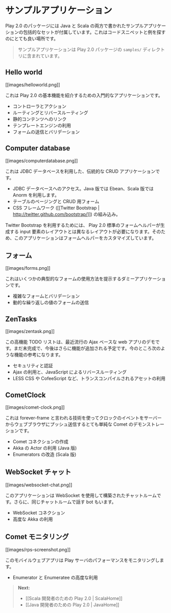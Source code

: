 <!-- translated -->
<!--
# Sample applications
-->
# サンプルアプリケーション

<!--
The Play 2.0 package comes with a comprehensive set of sample applications written in both Java and Scala. This is a very good place to look for code snippets and examples.
-->
Play 2.0 のパッケージには Java と Scala の両方で書かれたサンプルアプリケーションの包括的なセットが付属しています。これはコードスニペットと例を探すのにとても良い場所です。

<!--
> The sample applications are available in the `samples/` directory of your Play installation.
-->
> サンプルアプリケーションは Play 2.0 パッケージの `samples/` ディレクトリに含まれています。

## Hello world

[[images/helloworld.png]]

<!--
This is a very basic application that demonstrates Play 2.0 fundamentals:
-->
これは Play 2.0 の基本機能を紹介するための入門的なアプリケーションです。

<!--
- Writing controllers and actions.
- Routing and reverse routing.
- Linking to public assets.
- Using the template engine.
- Handling forms with validation.
-->
- コントローラとアクション
- ルーティングとリバースルーティング
- 静的コンテンツへのリンク
- テンプレートエンジンの利用
- フォームの送信とバリデーション

## Computer database

[[images/computerdatabase.png]]

<!--
This is a classic CRUD application, backed by a JDBC database. It demonstrates:
-->
これは JDBC データベースを利用した、伝統的な CRUD アプリケーションです。

<!--
- accessing a JDBC database, using Ebean in Java and Anorm in Scala
- table pagination and CRUD forms
- integrating with a CSS framework ([[Twitter Bootstrap | http://twitter.github.com/bootstrap/]]).
-->
- JDBC データベースへのアクセス。Java 版では Ebean、Scala 版では Anorm を利用します。
- テーブルのページングと CRUD 用フォーム
- CSS フレームワーク ([[Twitter Bootstrap | http://twitter.github.com/bootstrap/]]) の組み込み。

<!--
Twitter Bootstrap requires a different form layout to the default layout provided by the Play 2.0 form helper, so this application also provides an example of integrating a custom form input constructor.
-->
Twitter Bootstrap を利用するためには、 Play 2.0 標準のフォームヘルパーが生成する input 要素のレイアウトとは異なるレイアウトが必要になります。そのため、このアプリケーションはフォームヘルパーをカスタマイズしています。

<!--
## Forms
-->
## フォーム

[[images/forms.png]]

<!--
This is a dummy application presenting several typical form usages. It demonstrates:
-->
これはいくつかの典型的なフォームの使用方法を提示するダミーアプリケーションです。 

<!--
- writing complex forms with validation
- handling forms with dynamically repeated values.
-->
- 複雑なフォームとバリデーション
- 動的な繰り返しの値のフォームの送信

## ZenTasks

[[images/zentask.png]]

<!--
This advanced todo list demonstrates a modern Ajax-based web application. This is a work in progress, and we plan to add features in the future releases. For now you can check it out to learn how to:
-->
この高機能 TODO リストは、最近流行の Ajax ベースな web アプリのデモです。まだ未完成で、今後はさらに機能が追加される予定です。今のところ次のような機能の参考になります。

<!--
- integrate authentication and security
- use Ajax and JavaScript reverse routing
- integrate with compiled assets - LESS CSS and CoffeeScript.
-->
- セキュリティと認証
- Ajax の利用と、JavaScript によるリバースルーティング
- LESS CSS や CofeeScript など、トランスコンパイルされるアセットの利用

## CometClock

[[images/comet-clock.png]]

<!--
This a very simple Comet demonstration pushing clock events from the server to the Web browser using a the forever-frame technique. It demonstrates how to:
-->
これは forever-frame と言われる技術を使ってクロックのイベントをサーバーからウェブブラウザにプッシュ送信するとても単純な Comet のデモンストレーションです。

<!--
- create a Comet connection
- use Akka actors (in the Java version)
- write custom Enumerators (in the Scala version).
-->
- Comet コネクションの作成
- Akka の Actor の利用 (Java 版)
- Enumerators の改造 (Scala 版)

<!--
## WebSocket chat
-->
## WebSocket チャット

[[images/websocket-chat.png]]

<!--
This application is a chat room, built using WebSockets. Additionally, there is a bot used that talks in the same chat room. It demonstrates:
-->
このアプリケーションは WebSocket を使用して構築されたチャットルームです。さらに、同じチャットルームで話す bot もいます。

<!--
- WebSocket connections
- advanced Akka usage.
-->
- WebSocket コネクション
- 高度な Akka の利用

<!--
## Comet monitoring
-->
## Comet モニタリング

[[images/rps-screenshot.png]]

<!--
This mobile web application monitors Play server performance. It demonstrates:
-->
このモバイルウェブアプリは Play サーバのパフォーマンスをモニタリングします。

<!--
- advanced usage of Enumerators and Enumeratees.
-->
- Enumerator と Enumeratee の高度な利用

<!-- > **Next:** 
>
>   - [[Play 2.0 for Scala developers | ScalaHome]]
>   - [[Play 2.0 for Java developers | JavaHome]] -->
> **Next:** 
>
>   - [[Scala 開発者のための Play 2.0 | ScalaHome]]
>   - [[Java 開発者のための Play 2.0 | JavaHome]]